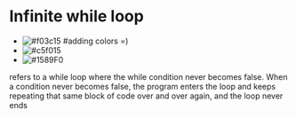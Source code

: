 # Infinite while loop

- ![#f03c15](https://placehold.co/15x15/f03c15/f03c15.png) #adding colors =)
- ![#c5f015](https://placehold.co/15x15/c5f015/c5f015.png) 
- ![#1589F0](https://placehold.co/15x15/1589F0/1589F0.png)

refers to a while loop where the while condition never becomes false. When a condition never becomes false, the program enters the loop and keeps repeating that same block of code over and over again, and the loop never ends